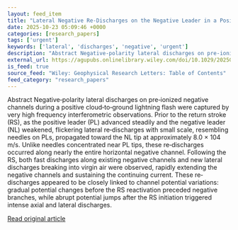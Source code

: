 ```yaml
---
layout: feed_item
title: "Lateral Negative Re‐Discharges on the Negative Leader in a Positive Cloud‐to‐Ground Lightning Flash"
date: 2025-10-23 05:09:46 +0000
categories: [research_papers]
tags: ['urgent']
keywords: ['lateral', 'discharges', 'negative', 'urgent']
description: "Abstract Negative‐polarity lateral discharges on pre‐ionized negative channels during a positive cloud‐to‐ground lightning flash were captured by very high f..."
external_url: https://agupubs.onlinelibrary.wiley.com/doi/10.1029/2025GL117167?af=R
is_feed: true
source_feed: "Wiley: Geophysical Research Letters: Table of Contents"
feed_category: "research_papers"
---
```


Abstract Negative‐polarity lateral discharges on pre‐ionized negative channels during a positive cloud‐to‐ground lightning flash were captured by very high frequency interferometric observations. Prior to the return stroke (RS), as the positive leader (PL) advanced steadily and the negative leader (NL) weakened, flickering lateral re‐discharges with small scale, resembling needles on PLs, propagated toward the NL tip at approximately 8.0 × 104 m/s. Unlike needles concentrated near PL tips, these re‐discharges occurred along nearly the entire horizontal negative channel. Following the RS, both fast discharges along existing negative channels and new lateral discharges breaking into virgin air were observed, rapidly extending the negative channels and sustaining the continuing current. These re‐discharges appeared to be closely linked to channel potential variations: gradual potential changes before the RS reactivation preceded negative branches, while abrupt potential jumps after the RS initiation triggered intense axial and lateral discharges.

[Read original article](https://agupubs.onlinelibrary.wiley.com/doi/10.1029/2025GL117167?af=R)
